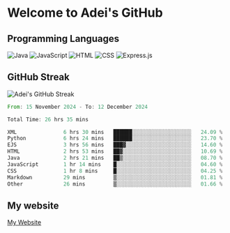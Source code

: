 # Welcome to Adei's GitHub

## Programming Languages
![Java](https://img.shields.io/badge/Java-007396?style=flat-square&logo=java&logoColor=white)
![JavaScript](https://img.shields.io/badge/JavaScript-F7DF1E?style=flat-square&logo=javascript&logoColor=black)
![HTML](https://img.shields.io/badge/HTML-E34F26?style=flat-square&logo=html5&logoColor=white)
![CSS](https://img.shields.io/badge/CSS-1572B6?style=flat-square&logo=css3&logoColor=white)
![Express.js](https://img.shields.io/badge/Express.js-000000?style=flat-square&logo=express&logoColor=white)


## GitHub Streak
![Adei's GitHub Streak](https://github-readme-streak-stats.herokuapp.com/?user=AdeiTamayo&hide_border=true)

<!--START_SECTION:waka-->

```rust
From: 15 November 2024 - To: 12 December 2024

Total Time: 26 hrs 35 mins

XML               6 hrs 30 mins   ██████░░░░░░░░░░░░░░░░░░░   24.09 %
Python            6 hrs 24 mins   ██████░░░░░░░░░░░░░░░░░░░   23.70 %
EJS               3 hrs 56 mins   ███▓░░░░░░░░░░░░░░░░░░░░░   14.60 %
HTML              2 hrs 53 mins   ██▓░░░░░░░░░░░░░░░░░░░░░░   10.69 %
Java              2 hrs 21 mins   ██▒░░░░░░░░░░░░░░░░░░░░░░   08.70 %
JavaScript        1 hr 14 mins    █░░░░░░░░░░░░░░░░░░░░░░░░   04.60 %
CSS               1 hr 8 mins     █░░░░░░░░░░░░░░░░░░░░░░░░   04.25 %
Markdown          29 mins         ▒░░░░░░░░░░░░░░░░░░░░░░░░   01.81 %
Other             26 mins         ▒░░░░░░░░░░░░░░░░░░░░░░░░   01.66 %
```

<!--END_SECTION:waka-->

## My website
[My Website](https://adei.eus)


